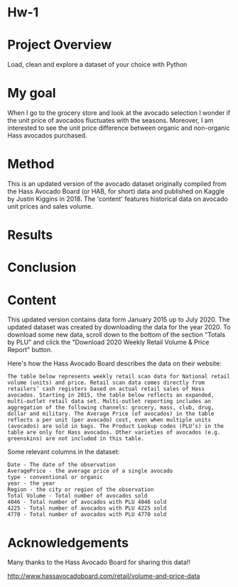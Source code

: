 # Hw-1

# Project Overview
Load, clean and explore a dataset of your choice with Python

# My goal 
When I go to the grocery store and look at the avocado selection I wonder if the unit price of avocados fluctuates with the seasons. Moreover, I am interested to see the unit price difference between organic and non-organic Hass avocados purchased.

# Method
This is an updated version of the avocado dataset originally compiled from the Hass Avocado Board (or HAB, for short) data and published on Kaggle by Justin Kiggins in 2018. The 'content' features historical data on avocado unit prices and sales volume. 
# Results

# Conclusion

# Content
This updated version contains data form January 2015 up to July 2020. The updated dataset was created by downloading the data for the year 2020. To download some new data, scroll down to the bottom of the section "Totals by PLU" and click the "Download 2020 Weekly Retail Volume & Price Report" button. 

Here's how the Hass Avocado Board describes the data on their website:

    The table below represents weekly retail scan data for National retail volume (units) and price. Retail scan data comes directly from retailers’ cash registers based on actual retail sales of Hass avocados. Starting in 2015, the table below reflects an expanded, multi-outlet retail data set. Multi-outlet reporting includes an aggregation of the following channels: grocery, mass, club, drug, dollar and military. The Average Price (of avocados) in the table reflects a per unit (per avocado) cost, even when multiple units (avocados) are sold in bags. The Product Lookup codes (PLU’s) in the table are only for Hass avocados. Other varieties of avocados (e.g. greenskins) are not included in this table.

Some relevant columns in the dataset:

    Date - The date of the observation
    AveragePrice - the average price of a single avocado
    type - conventional or organic
    year - the year
    Region - the city or region of the observation
    Total Volume - Total number of avocados sold
    4046 - Total number of avocados with PLU 4046 sold
    4225 - Total number of avocados with PLU 4225 sold
    4770 - Total number of avocados with PLU 4770 sold

# Acknowledgements

Many thanks to the Hass Avocado Board for sharing this data!!

http://www.hassavocadoboard.com/retail/volume-and-price-data


